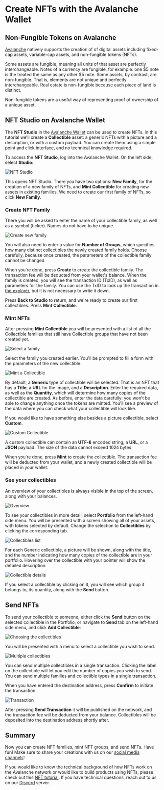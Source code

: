 # Create NFTs with the Avalanche Wallet

## Non-Fungible Tokens on Avalanche

[Avalanche](../platform/) natively supports the creation of of digital assets including fixed-cap assets, variable-cap assets, and non-fungible tokens \(NFTs\).

Some assets are fungible, meaning all units of that asset are perfectly interchangeable. Notes of a currency are fungible, for example: one $5 note is the treated the same as any other $5 note. Some assets, by contrast, are non-fungible. That is, elements are not unique and perfectly interchangeable. Real estate is non-fungible because each piece of land is distinct.

Non-fungible tokens are a useful way of representing proof of ownership of a unique asset.

## NFT Studio on Avalanche Wallet

The **NFT Studio** in the [Avalanche Wallet](https://wallet.avax.network/) can be used to create NFTs. In this tutorial we'll create a **Collectible** asset: a generic NFTs with a picture and a description, or with a custom payload. You can create them using a simple point and click interface, and no technical knowledge required.

To access the **NFT Studio**, log into the Avalanche Wallet. On the left side, select **Studio**:

![NFT Studio](/img/nft-studio-01-select.png)

This opens NFT Studio. There you have two options: **New Family**, for the creation of a new family of NFTs, and **Mint Collectible** for creating new assets in existing families. We need to create our first family of NFTs, so click **New Family**.

### Create NFT Family

There you will be asked to enter the name of your collectible family, as well as a symbol \(ticker\). Names do not have to be unique.

![Create new family](/img/nft-studio-02-family.png)

You will also need to enter a value for **Number of Groups**, which specifies how many distinct collectibles the newly created family holds. Choose carefully, because once created, the parameters of the collectible family cannot be changed.

When you're done, press **Create** to create the collectible family. The transaction fee will be deducted from your wallet's balance. When the family is created, you will see the transaction ID \(TxID\), as well as parameters for the family. You can use the TxID to look up the transaction in [the explorer](https://explorer.avax.network/), but it is not necessary to write it down.

Press **Back to Studio** to return, and we're ready to create our first collectibles. Press **Mint Collectible**.

### Mint NFTs

After pressing **Mint Collectible** you will be presented with a list of all the Collectible families that still have Collectible groups that have not been created yet.

![Select a family](/img/nft-studio-03-select-family.png)

Select the family you created earlier. You'll be prompted to fill a form with the parameters of the new collectible.

![Mint a Collectible](/img/nft-studio-04-mint.png)

By default, a **Generic** type of collectible will be selected. That is an NFT that has a **Title**, a **URL** for the image, and a **Description**. Enter the required data, as well as the **Quantity**, which will determine how many copies of the collectible are created. As before, enter the data carefully: you won't be able to change anything once the tokens are minted. You'll see a preview of the data where you can check what your collectible will look like.

If you would like to have something else besides a picture collectible, select **Custom**.

![Custom Collectible](/img/nft-studio-05-custom.png)

A custom collectible can contain an **UTF-8** encoded string, a **URL**, or a **JSON** payload. The size of the data cannot exceed 1024 bytes.

When you're done, press **Mint** to create the collectible. The transaction fee will be deducted from your wallet, and a newly created collectible will be placed in your wallet.

### See your collectibles

An overview of your collectibles is always visible in the top of the screen, along with your balances.

![Overview](/img/nft-studio-06-overview.png)

To see your collectibles in more detail, select **Portfolio** from the left-hand side menu. You will be presented with a screen showing all of your assets, with tokens selected by default. Change the selection to **Collectibles** by clicking the corresponding tab.

![Collectibles list](/img/nft-studio-07-collectibles.png)

For each Generic collectible, a picture will be shown, along with the title, and the number indicating how many copies of the collectible are in your portfolio. Hovering over the collectible with your pointer will show the detailed description:

![Collectible details](/img/nft-studio-08-detail.png)

If you select a collectible by clicking on it, you will see which group it belongs to, its quantity, along with the **Send** button.

## Send NFTs

To send your collectible to someone, either click the **Send** button on the selected collectible in the Portfolio, or navigate to **Send** tab on the left-hand side menu, and click **Add Collectible**:

![Choosing the collectibles](/img/nft-studio-09-send.png)

You will be presented with a menu to select a collectible you wish to send.

![Multiple collectibles](/img/nft-studio-10-multiple.png)

You can send multiple collectibles in a single transaction. Clicking the label on the collectible will let you edit the number of copies you wish to send. You can send multiple families and collectible types in a single transaction.

When you have entered the destination address, press **Confirm** to initiate the transaction.

![Transaction](/img/nft-studio-11-send-transaction.png)

After pressing **Send Transaction** it will be published on the network, and the transaction fee will be deducted from your balance. Collectibles will be deposited into the destination address shortly after.

## Summary

Now you can create NFT families, mint NFT groups, and send NFTs. Have fun! Make sure to share your creations with us on our [social media channels](https://www.avalabs.org/social)!

If you would like to know the technical background of how NFTs work on the Avalanche network or would like to build products using NFTs, please check out this [NFT tutorial](creating-a-nft-part-1.md). If you have technical questions, reach out to us on our [Discord](https://chat.avalabs.org/) server.

